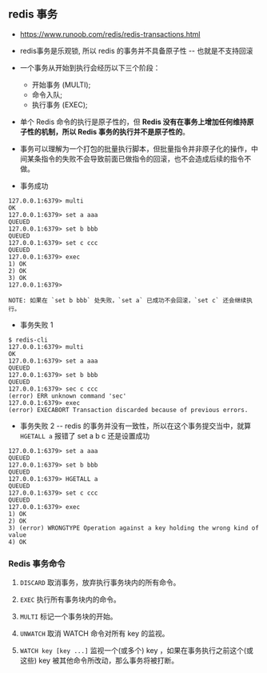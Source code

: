 ## redis 事务
* https://www.runoob.com/redis/redis-transactions.html

* redis事务是乐观锁, 所以 redis 的事务并不具备原子性 -- 也就是不支持回滚

* 一个事务从开始到执行会经历以下三个阶段：
    * 开始事务 (MULTI);
    * 命令入队;
    * 执行事务 (EXEC);

* 单个 Redis 命令的执行是原子性的，但 __Redis 没有在事务上增加任何维持原子性的机制，所以 Redis 事务的执行并不是原子性的__。

* 事务可以理解为一个打包的批量执行脚本，但批量指令并非原子化的操作，中间某条指令的失败不会导致前面已做指令的回滚，也不会造成后续的指令不做。

* 事务成功
```shell
127.0.0.1:6379> multi
OK
127.0.0.1:6379> set a aaa
QUEUED
127.0.0.1:6379> set b bbb
QUEUED
127.0.0.1:6379> set c ccc
QUEUED
127.0.0.1:6379> exec
1) OK
2) OK
3) OK
127.0.0.1:6379> 

NOTE: 如果在 `set b bbb` 处失败，`set a` 已成功不会回滚，`set c` 还会继续执行。
```


* 事务失败 1
```shell
$ redis-cli               
127.0.0.1:6379> multi
OK
127.0.0.1:6379> set a aaa
QUEUED
127.0.0.1:6379> set b bbb
QUEUED
127.0.0.1:6379> sec c ccc
(error) ERR unknown command 'sec'
127.0.0.1:6379> exec
(error) EXECABORT Transaction discarded because of previous errors.
```

* 事务失败 2 -- redis 的事务并没有一致性，所以在这个事务提交当中，就算 `HGETALL a` 报错了 set a b c 还是设置成功
```shell
127.0.0.1:6379> set a aaa
QUEUED
127.0.0.1:6379> set b bbb
QUEUED
127.0.0.1:6379> HGETALL a
QUEUED
127.0.0.1:6379> set c ccc
QUEUED
127.0.0.1:6379> exec
1) OK
2) OK
3) (error) WRONGTYPE Operation against a key holding the wrong kind of value
4) OK
```


### Redis 事务命令
1. `DISCARD`
取消事务，放弃执行事务块内的所有命令。

2. `EXEC`
执行所有事务块内的命令。

3. `MULTI`
标记一个事务块的开始。

4. `UNWATCH`
取消 WATCH 命令对所有 key 的监视。

5. `WATCH key [key ...]`
监视一个(或多个) key ，如果在事务执行之前这个(或这些) key 被其他命令所改动，那么事务将被打断。
